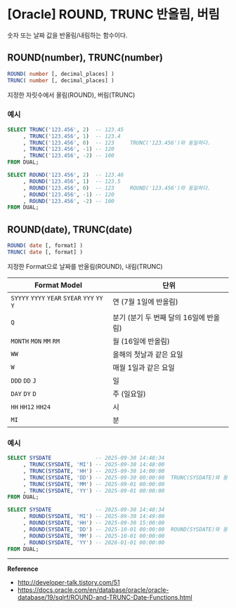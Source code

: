 # [Oracle] ROUND, TRUNC 반올림, 버림
숫자 또는 날짜 값을 반올림/내림하는 함수이다.

## ROUND(number), TRUNC(number)
```sql
ROUND( number [, decimal_places] )
TRUNC( number [, decimal_places] )
```
지정한 자릿수에서 올림(ROUND), 버림(TRUNC)

### 예시
```sql
SELECT TRUNC('123.456', 2)  -- 123.45
     , TRUNC('123.456', 1)  -- 123.4
     , TRUNC('123.456', 0)  -- 123     TRUNC('123.456')와 동일하다.
     , TRUNC('123.456', -1) -- 120
     , TRUNC('123.456', -2) -- 100
FROM DUAL;

SELECT ROUND('123.456', 2)  -- 123.46
     , ROUND('123.456', 1)  -- 123.5
     , ROUND('123.456', 0)  -- 123     ROUND('123.456')와 동일하다.
     , ROUND('123.456', -1) -- 120
     , ROUND('123.456', -2) -- 100
FROM DUAL;
```

## ROUND(date), TRUNC(date)
```sql
ROUND( date [, format] )
TRUNC( date [, format] )
```
지정한 Format으로 날짜를 반올림(ROUND), 내림(TRUNC)

| Format Model                                 | 단위                                |
|----------------------------------------------|-------------------------------------|
| `SYYYY` `YYYY` `YEAR` `SYEAR` `YYY` `YY` `Y` | 연 (7월 1일에 반올림)                 |
| `Q`                                          | 분기 (분기 두 번째 달의 16일에 반올림) |
| `MONTH` `MON` `MM` `RM`                      | 월 (16일에 반올림)                   |
| `WW`                                         | 올해의 첫날과 같은 요일               |
| `W`                                          | 매월 1일과 같은 요일                 |
| `DDD` `DD` `J`                               | 일                                  |
| `DAY` `DY` `D`                               | 주 (일요일)                          |
| `HH` `HH12` `HH24`                           | 시                                  |
| `MI`                                         | 분                                  |

### 예시
```sql
SELECT SYSDATE              -- 2025-09-30 14:48:34
     , TRUNC(SYSDATE, 'MI') -- 2025-09-30 14:48:00
     , TRUNC(SYSDATE, 'HH') -- 2025-09-30 14:00:00
     , TRUNC(SYSDATE, 'DD') -- 2025-09-30 00:00:00  TRUNC(SYSDATE)와 동일하다.
     , TRUNC(SYSDATE, 'MM') -- 2025-09-01 00:00:00
     , TRUNC(SYSDATE, 'YY') -- 2025-09-01 00:00:00
FROM DUAL;

SELECT SYSDATE              -- 2025-09-30 14:48:34
     , ROUND(SYSDATE, 'MI') -- 2025-09-30 14:49:00
     , ROUND(SYSDATE, 'HH') -- 2025-09-30 15:00:00
     , ROUND(SYSDATE, 'DD') -- 2025-10-01 00:00:00  ROUND(SYSDATE)와 동일하다.
     , ROUND(SYSDATE, 'MM') -- 2025-10-01 00:00:00
     , ROUND(SYSDATE, 'YY') -- 2026-01-01 00:00:00
FROM DUAL;
```

---
**Reference**
- http://developer-talk.tistory.com/51
- https://docs.oracle.com/en/database/oracle/oracle-database/19/sqlrf/ROUND-and-TRUNC-Date-Functions.html
